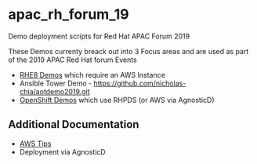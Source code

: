 # apac_rh_forum_19
Demo deployment scripts for Red Hat APAC Forum 2019

These Demos currenty breack out into 3 Focus areas and are used as part
of the 2019 APAC Red Hat forum Events

* [RHE8 Demos](./docs/RHEL8Demo.md) which require an AWS Instance
* Ansible Tower Demo - https://github.com/nicholas-chia/aotdemo2019.git
* [OpenShift Demos](./docs/OpenShiftDemo.md) which use RHPDS (or AWS via AgnosticD)

## Additional Documentation

* [AWS Tips](./docs/AWS_Tips.md)
* Deployment via AgnosticD
